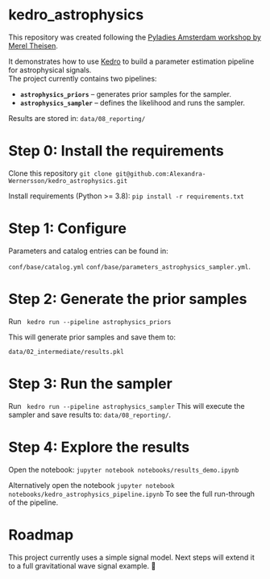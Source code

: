 # kedro_astrophysics

This repository was created following the [Pyladies Amsterdam workshop by Merel Theisen](https://github.com/pyladiesams/kedro-prod-ready-ds-pipelines-aug2025).

It demonstrates how to use [Kedro](https://kedro.org/) to build a parameter estimation pipeline for astrophysical signals.  
The project currently contains two pipelines:
- **`astrophysics_priors`** – generates prior samples for the sampler.  
- **`astrophysics_sampler`** – defines the likelihood and runs the sampler.  

Results are stored in:
```data/08_reporting/```

# Step 0: Install the requirements

Clone this repository 
```git clone git@github.com:Alexandra-Wernersson/kedro_astrophysics.git```

Install requirements (Python >= 3.8):
```pip install -r requirements.txt```

# Step 1: Configure

Parameters and catalog entries can be found in:

```conf/base/catalog.yml``` 
```conf/base/parameters_astrophysics_sampler.yml```. 

# Step 2: Generate the prior samples

Run
``` kedro run --pipeline astrophysics_priors```

This will generate prior samples and save them to:

```data/02_intermediate/results.pkl```

# Step 3: Run the sampler
Run
``` kedro run --pipeline astrophysics_sampler```
This will execute the sampler and save results to:
```data/08_reporting/```.

# Step 4: Explore the results
Open the notebook:
```jupyter notebook notebooks/results_demo.ipynb```

Alternatively open the notebook
```jupyter notebook notebooks/kedro_astrophysics_pipeline.ipynb```
To see the full run-through of the pipeline.

# Roadmap
This project currently uses a simple signal model.
Next steps will extend it to a full gravitational wave signal example. 🚀
